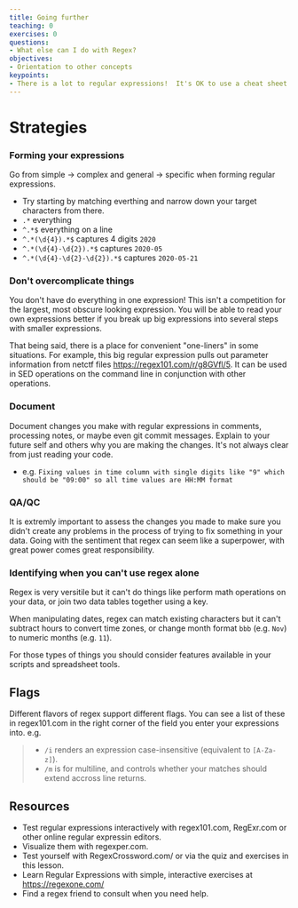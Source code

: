 ```yaml
---
title: Going further
teaching: 0
exercises: 0
questions:
- What else can I do with Regex?
objectives:
- Orientation to other concepts
keypoints:
- There is a lot to regular expressions!  It's OK to use a cheat sheet.
---
```


# Strategies

### Forming your expressions

Go from simple -> complex and general -> specific when forming regular expressions.
 - Try starting by matching everthing and narrow down your target characters from there.
  - `.*` everything
  - `^.*$` everything on a line
  - `^.*(\d{4}).*$` captures 4 digits `2020`
  - `^.*(\d{4}-\d{2}).*$` captures  `2020-05`
  - `^.*(\d{4}-\d{2}-\d{2}).*$`  captures  `2020-05-21`

### Don't overcomplicate things

You don't have do everything in one expression! This isn't a competition for the largest, most obscure looking expression. You will be able to read your own expressions better if you break up big expressions into several steps with smaller expressions.

That being said, there is a place for convenient "one-liners" in some situations.  For example, this big regular expression pulls out parameter information from netctf files https://regex101.com/r/g8GVfl/5.  It can be used in SED operations on the command line in conjunction with other operations.

### Document
Document changes you make with regular expressions in comments, processing notes, or maybe even git commit messages.  Explain to your future self and others why you are making the changes.  It's not always clear from just reading your code.
  - e.g. `Fixing values in time column with single digits like "9" which should be "09:00" so all time values are HH:MM format`

### QA/QC

It is extremly important to assess the changes you made to make sure you didn't create any problems in the process of trying to fix something in your data.  Going with the sentiment that regex can seem like a superpower, with great power comes great responsibility.

### Identifying when you can't use regex alone

Regex is very versitile but it can't do things like perform math operations on your data, or join two data tables together using a key.

When manipulating dates, regex can match existing characters but it can't subtract hours to convert time zones, or change month format `bbb` (e.g. `Nov`) to numeric months (e.g. `11`).

For those types of things you should consider features available in your scripts and spreadsheet tools.

## Flags

Different flavors of regex support different flags.  You can see a list of these in regex101.com in the right corner of the field you enter your expressions into.
e.g.
> - `/i` renders an expression case-insensitive (equivalent to `[A-Za-z]`).
> - `/m` is for multiline, and controls whether your matches should extend accross line returns.

## Resources
- Test regular expressions interactively with regex101.com, RegExr.com or other online regular expressin editors.
- Visualize them with regexper.com.
- Test yourself with RegexCrossword.com/ or via the quiz and exercises in this lesson.
- Learn Regular Expressions with simple, interactive exercises at https://regexone.com/
- Find a regex friend to consult when you need help.
